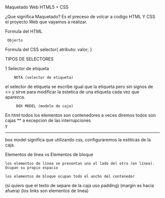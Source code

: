 Maquetado Web HTML5 + CSS

¿Que significa Maquetado?
Es el preceso de volcar a codigo HTML Y CSS el proyecto Web que vayamos a realizar.

Formula del HTML
<elemento atributo = "valor">

     Objerto

</elemento>


Formula del CSS
selector{
    atributo: valor;
}

TIPOS DE SELECTORES

1 Selector de etiqueta



        NOTA (selector de etiqueta)
el selector de etiqueta se escribe igual que la etiqueta
pero sin signos de <> y sirve para modificar la estetica de una
etiqueta cada vez que aparezca. 

         BOX MODEL (modelo de caja)
En html todos los elementos son contenedores 
a veces diremos todos son cajas 
** a excepcion de las interrupciones <br> y <hr>
box model significa que utilizando css, configuraremos la estiticas de la caja.


Elementos de línea vs Elementos de bloque

    los elementos de línea se presentan uno al lado del otro (en línea). Ocupan su propio espacio

    los elementos de bloque ocupan todo el ancho del contenedor



(si quiero que el texto de separe de la caja uso padding)
(margin es hacia afuera)
(los links <a> son elementos de linea)

